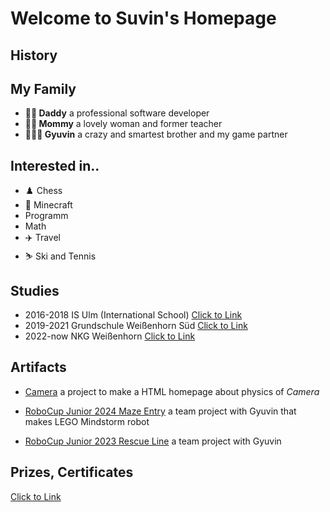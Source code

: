 # Welcome to Suvin's Homepage

## History

## My Family

- **👨🏻 Daddy** a professional software developer 
- **👩🏻 Mommy** a lovely woman and former teacher
- **🤦🏻‍♂️ Gyuvin** a crazy and smartest brother and my game partner

## Interested in..

- ♟️ Chess
- 👾 Minecraft
- Programm
- Math
- ✈️ Travel
- ⛷️ Ski and Tennis

## Studies

- 2016-2018 IS Ulm (International School)   [Click to Link](https://www.is-ulm.de)
- 2019-2021 Grundschule Weißenhorn Süd      [Click to Link](https://www.gs-sued-weissenhorn.de/)
- 2022-now NKG Weißenhorn                   [Click to Link](https://nikolaus-kopernikus-gymnasium.de/nkgweb/)

## Artifacts

- [Camera](NKG/Klasse7/Kamera.html) a project to make a HTML homepage about physics of *Camera*

- [RoboCup Junior 2024 Maze Entry](Rocci/Robocup2024.md) a team project with Gyuvin that makes LEGO Mindstorm robot

- [RoboCup Junior 2023 Rescue Line](https://www.youtube.com/shorts/g_vEH6Y_KHA) a team project with Gyuvin

## Prizes, Certificates

[Click to Link](certificates.md)
